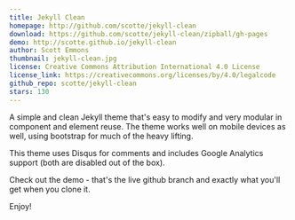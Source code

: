 ```yaml
---
title: Jekyll Clean
homepage: http://github.com/scotte/jekyll-clean
download: https://github.com/scotte/jekyll-clean/zipball/gh-pages
demo: http://scotte.github.io/jekyll-clean
author: Scott Emmons
thumbnail: jekyll-clean.jpg
license: Creative Commons Attribution International 4.0 License
license_link: https://creativecommons.org/licenses/by/4.0/legalcode
github_repo: scotte/jekyll-clean
stars: 130
---
```


A simple and clean Jekyll theme that's easy to modify and very modular
in component and element reuse. The theme works well on mobile devices
as well, using bootstrap for much of the heavy lifting.

This theme uses Disqus for comments and includes Google Analytics
support (both are disabled out of the box).

Check out the demo - that's the live github branch and exactly what
you'll get when you clone it.

Enjoy!
